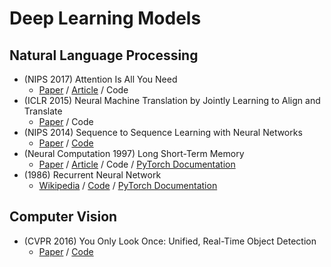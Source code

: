 # Deep Learning Models

## Natural Language Processing
- (NIPS 2017) Attention Is All You Need
  - [Paper](https://papers.nips.cc/paper/2017/hash/3f5ee243547dee91fbd053c1c4a845aa-Abstract.html) / [Article](http://nlp.seas.harvard.edu/2018/04/03/attention.html) / Code
- (ICLR 2015) Neural Machine Translation by Jointly Learning to Align and Translate
  - [Paper](https://arxiv.org/abs/1409.0473) / Code
- (NIPS 2014) Sequence to Sequence Learning with Neural Networks
  - [Paper](https://arxiv.org/abs/1409.3215) / [Code](./Seq2Seq)
- (Neural Computation 1997) Long Short-Term Memory
  - [Paper](http://www.bioinf.jku.at/publications/older/2604.pdf) / [Article](https://colah.github.io/posts/2015-08-Understanding-LSTMs/) / Code / [PyTorch Documentation](https://pytorch.org/docs/stable/generated/torch.nn.LSTM.html)
- (1986) Recurrent Neural Network
  - [Wikipedia](https://en.wikipedia.org/wiki/Recurrent_neural_network) / [Code](./RNN) / [PyTorch Documentation](https://pytorch.org/docs/stable/generated/torch.nn.RNN.html)

## Computer Vision
- (CVPR 2016) You Only Look Once: Unified, Real-Time Object Detection
  - [Paper](https://arxiv.org/abs/1506.02640) / [Code](./YOLOv1)
